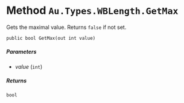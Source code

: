 # Method `Au.Types.WBLength.GetMax`

Gets the maximal value. Returns `false` if not set.

```
public bool GetMax(out int value)
```

##### Parameters

- *value*  (`int`)

##### Returns

`bool`